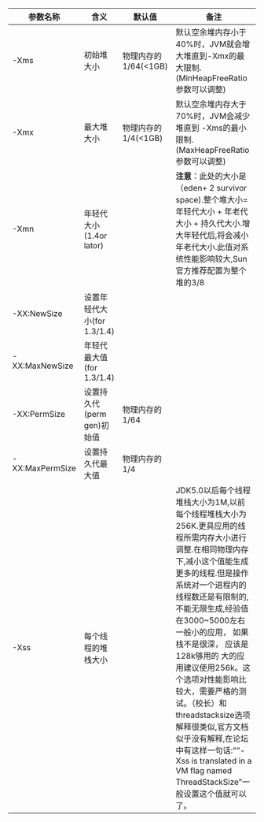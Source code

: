 



| **参数名称**        | **含义**               | **默认值**         | 备注                                       |
| --------------- | -------------------- | --------------- | ---------------------------------------- |
| -Xms            | 初始堆大小                | 物理内存的1/64(<1GB) | 默认空余堆内存小于40%时，JVM就会增大堆直到-Xmx的最大限制.(MinHeapFreeRatio参数可以调整) |
| -Xmx            | 最大堆大小                | 物理内存的1/4(<1GB)  | 默认空余堆内存大于70%时，JVM会减少堆直到 -Xms的最小限制.(MaxHeapFreeRatio参数可以调整) |
| -Xmn            | 年轻代大小(1.4or lator)   |                 | **注意**：此处的大小是（eden+ 2 survivor space).整个堆大小=年轻代大小 + 年老代大小 + 持久代大小.增大年轻代后,将会减小年老代大小.此值对系统性能影响较大,Sun官方推荐配置为整个堆的3/8 |
| -XX:NewSize     | 设置年轻代大小(for 1.3/1.4) |                 |                                          |
| -XX:MaxNewSize  | 年轻代最大值(for 1.3/1.4)  |                 |                                          |
| -XX:PermSize    | 设置持久代(perm gen)初始值   | 物理内存的1/64       |                                          |
| -XX:MaxPermSize | 设置持久代最大值             | 物理内存的1/4        |                                          |
| -Xss            | 每个线程的堆栈大小            |                 | JDK5.0以后每个线程堆栈大小为1M,以前每个线程堆栈大小为256K.更具应用的线程所需内存大小进行 调整.在相同物理内存下,减小这个值能生成更多的线程.但是操作系统对一个进程内的线程数还是有限制的,不能无限生成,经验值在3000~5000左右一般小的应用， 如果栈不是很深， 应该是128k够用的 大的应用建议使用256k。这个选项对性能影响比较大，需要严格的测试。（校长）和threadstacksize选项解释很类似,官方文档似乎没有解释,在论坛中有这样一句话:"”-Xss is translated in a VM flag named ThreadStackSize”一般设置这个值就可以了。 |